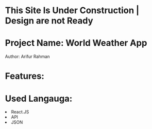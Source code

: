 # This Site Is Under Construction | Design are not Ready


# Project Name: World Weather App

Author: Arifur Rahman

# Features:



# Used Langauga:

<li>React.JS</li>
<li>API</li>
<li>JSON</li>
